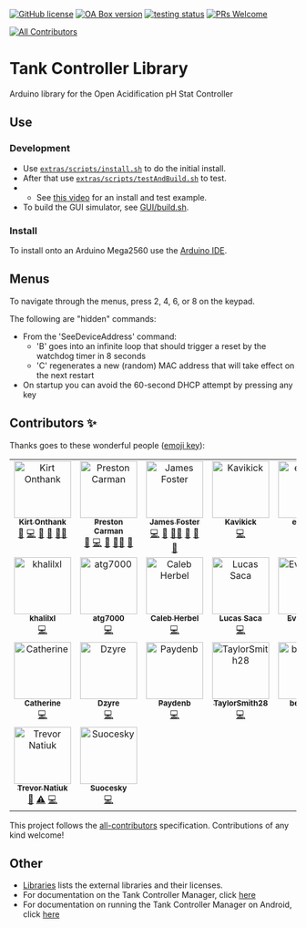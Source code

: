 [![GitHub license](https://img.shields.io/badge/License-MPL%202.0-brightgreen.svg)](https://github.com/Open-Acidification/TankController/blob/master/LICENSE)
[![OA Box version](https://img.shields.io/badge/TankController-v21.09.1-informational.svg)](https://github.com/Open-Acidification/TankController/releases)
[![testing status](https://github.com/Open-Acidification/TankController/workflows/Arduino%20CI/badge.svg)](https://github.com/Open-Acidification/TankController/actions)
[![PRs Welcome](https://img.shields.io/badge/PRs-welcome-brightgreen.svg)](https://github.com/Open-Acidification/TankController/blob/master/CONTRIBUTING.md)
<!-- ALL-CONTRIBUTORS-BADGE:START - Do not remove or modify this section -->
[![All Contributors](https://img.shields.io/badge/all_contributors-20-orange.svg?style=flat-square)](#contributors-)
<!-- ALL-CONTRIBUTORS-BADGE:END -->

# Tank Controller Library

Arduino library for the Open Acidification pH Stat Controller

## Use

### Development

*   Use [`extras/scripts/install.sh`](extras/scripts/install.sh) to do the initial install.
*   After that use [`extras/scripts/testAndBuild.sh`](extras/scripts/testAndBuild.sh) to test.
* *    See [this video](https://youtu.be/ZYNnVE4LnCg) for an install and test example.
*   To build the GUI simulator, see [GUI/build.sh](GUI/build.sh).

### Install

To install onto an Arduino Mega2560 use the [Arduino IDE](https://www.arduino.cc/en/software).

## Menus

To navigate through the menus, press 2, 4, 6, or 8 on the keypad.

The following are "hidden" commands:
*   From the 'SeeDeviceAddress' command:
    *   'B' goes into an infinite loop that should trigger a reset by the watchdog timer in 8 seconds
    *   'C' regenerates a new (random) MAC address that will take effect on the next restart
*   On startup you can avoid the 60-second DHCP attempt by pressing any key

## Contributors ✨

Thanks goes to these wonderful people ([emoji key](https://allcontributors.org/docs/en/emoji-key)):

<!-- ALL-CONTRIBUTORS-LIST:START - Do not remove or modify this section -->
<!-- prettier-ignore-start -->
<!-- markdownlint-disable -->
<table>
  <tbody>
    <tr>
      <td align="center" valign="top" width="16.66%"><a href="https://gab.wallawalla.edu/~kirt.onthank/index.html"><img src="https://avatars.githubusercontent.com/u/48142545?v=4?s=100" width="100px;" alt="Kirt Onthank"/><br /><sub><b>Kirt Onthank</b></sub></a><br /><a href="#business-KirtOnthank" title="Business development">💼</a> <a href="https://github.com/Open-Acidification/TankController/commits?author=KirtOnthank" title="Code">💻</a> <a href="#design-KirtOnthank" title="Design">🎨</a> <a href="#ideas-KirtOnthank" title="Ideas, Planning, & Feedback">🤔</a> <a href="#mentoring-KirtOnthank" title="Mentoring">🧑‍🏫</a></td>
      <td align="center" valign="top" width="16.66%"><a href="https://github.com/prestoncarman"><img src="https://avatars.githubusercontent.com/u/3517157?v=4?s=100" width="100px;" alt="Preston Carman"/><br /><sub><b>Preston Carman</b></sub></a><br /><a href="https://github.com/Open-Acidification/TankController/issues?q=author%3Aprestoncarman" title="Bug reports">🐛</a> <a href="https://github.com/Open-Acidification/TankController/commits?author=prestoncarman" title="Code">💻</a> <a href="#ideas-prestoncarman" title="Ideas, Planning, & Feedback">🤔</a> <a href="#mentoring-prestoncarman" title="Mentoring">🧑‍🏫</a> <a href="https://github.com/Open-Acidification/TankController/pulls?q=is%3Apr+reviewed-by%3Aprestoncarman" title="Reviewed Pull Requests">👀</a></td>
      <td align="center" valign="top" width="16.66%"><a href="http://programminggems.wordpress.com/"><img src="https://avatars.githubusercontent.com/u/1577872?v=4?s=100" width="100px;" alt="James Foster"/><br /><sub><b>James Foster</b></sub></a><br /><a href="https://github.com/Open-Acidification/TankController/commits?author=jgfoster" title="Code">💻</a> <a href="#ideas-jgfoster" title="Ideas, Planning, & Feedback">🤔</a> <a href="#mentoring-jgfoster" title="Mentoring">🧑‍🏫</a> <a href="#projectManagement-jgfoster" title="Project Management">📆</a> <a href="https://github.com/Open-Acidification/TankController/pulls?q=is%3Apr+reviewed-by%3Ajgfoster" title="Reviewed Pull Requests">👀</a> <a href="https://github.com/Open-Acidification/TankController/issues?q=author%3Ajgfoster" title="Bug reports">🐛</a></td>
      <td align="center" valign="top" width="16.66%"><a href="https://github.com/Kavikick"><img src="https://avatars.githubusercontent.com/u/50475639?v=4?s=100" width="100px;" alt="Kavikick"/><br /><sub><b>Kavikick</b></sub></a><br /><a href="https://github.com/Open-Acidification/TankController/commits?author=Kavikick" title="Code">💻</a></td>
      <td align="center" valign="top" width="16.66%"><a href="https://github.com/eucalvo"><img src="https://avatars.githubusercontent.com/u/71796520?v=4?s=100" width="100px;" alt="eucalvo"/><br /><sub><b>eucalvo</b></sub></a><br /><a href="https://github.com/Open-Acidification/TankController/commits?author=eucalvo" title="Code">💻</a> <a href="https://github.com/Open-Acidification/TankController/issues?q=author%3Aeucalvo" title="Bug reports">🐛</a></td>
      <td align="center" valign="top" width="16.66%"><a href="https://github.com/Lizj96"><img src="https://avatars.githubusercontent.com/u/71606160?v=4?s=100" width="100px;" alt="Lizj96"/><br /><sub><b>Lizj96</b></sub></a><br /><a href="https://github.com/Open-Acidification/TankController/commits?author=Lizj96" title="Code">💻</a></td>
    </tr>
    <tr>
      <td align="center" valign="top" width="16.66%"><a href="https://github.com/khalilxl"><img src="https://avatars.githubusercontent.com/u/26103228?v=4?s=100" width="100px;" alt="khalilxl"/><br /><sub><b>khalilxl</b></sub></a><br /><a href="https://github.com/Open-Acidification/TankController/commits?author=khalilxl" title="Code">💻</a></td>
      <td align="center" valign="top" width="16.66%"><a href="https://github.com/atg7000"><img src="https://avatars.githubusercontent.com/u/38963069?v=4?s=100" width="100px;" alt="atg7000"/><br /><sub><b>atg7000</b></sub></a><br /><a href="https://github.com/Open-Acidification/TankController/commits?author=atg7000" title="Code">💻</a></td>
      <td align="center" valign="top" width="16.66%"><a href="https://github.com/cherbel"><img src="https://avatars.githubusercontent.com/u/36583106?v=4?s=100" width="100px;" alt="Caleb Herbel"/><br /><sub><b>Caleb Herbel</b></sub></a><br /><a href="https://github.com/Open-Acidification/TankController/commits?author=cherbel" title="Code">💻</a></td>
      <td align="center" valign="top" width="16.66%"><a href="https://github.com/lsaca05"><img src="https://avatars.githubusercontent.com/u/46550669?v=4?s=100" width="100px;" alt="Lucas Saca"/><br /><sub><b>Lucas Saca</b></sub></a><br /><a href="https://github.com/Open-Acidification/TankController/commits?author=lsaca05" title="Code">💻</a></td>
      <td align="center" valign="top" width="16.66%"><a href="https://github.com/EvanKropf"><img src="https://avatars.githubusercontent.com/u/59894430?v=4?s=100" width="100px;" alt="EvanKropf"/><br /><sub><b>EvanKropf</b></sub></a><br /><a href="https://github.com/Open-Acidification/TankController/commits?author=EvanKropf" title="Code">💻</a></td>
      <td align="center" valign="top" width="16.66%"><a href="https://github.com/genevea"><img src="https://avatars.githubusercontent.com/u/83893683?v=4?s=100" width="100px;" alt="genevea"/><br /><sub><b>genevea</b></sub></a><br /><a href="https://github.com/Open-Acidification/TankController/commits?author=genevea" title="Code">💻</a></td>
    </tr>
    <tr>
      <td align="center" valign="top" width="16.66%"><a href="https://github.com/thomca"><img src="https://avatars.githubusercontent.com/u/56854904?v=4?s=100" width="100px;" alt="Catherine"/><br /><sub><b>Catherine</b></sub></a><br /><a href="https://github.com/Open-Acidification/TankController/commits?author=thomca" title="Code">💻</a></td>
      <td align="center" valign="top" width="16.66%"><a href="https://github.com/IDzyre"><img src="https://avatars.githubusercontent.com/u/46759635?v=4?s=100" width="100px;" alt="Dzyre"/><br /><sub><b>Dzyre</b></sub></a><br /><a href="https://github.com/Open-Acidification/TankController/commits?author=IDzyre" title="Code">💻</a></td>
      <td align="center" valign="top" width="16.66%"><a href="https://github.com/Paydenb"><img src="https://avatars.githubusercontent.com/u/83844058?v=4?s=100" width="100px;" alt="Paydenb"/><br /><sub><b>Paydenb</b></sub></a><br /><a href="https://github.com/Open-Acidification/TankController/commits?author=Paydenb" title="Code">💻</a></td>
      <td align="center" valign="top" width="16.66%"><a href="https://github.com/TaylorSmith28"><img src="https://avatars.githubusercontent.com/u/83837157?v=4?s=100" width="100px;" alt="TaylorSmith28"/><br /><sub><b>TaylorSmith28</b></sub></a><br /><a href="https://github.com/Open-Acidification/TankController/commits?author=TaylorSmith28" title="Code">💻</a></td>
      <td align="center" valign="top" width="16.66%"><a href="https://github.com/BenjaminWachter"><img src="https://avatars.githubusercontent.com/u/81596850?v=4?s=100" width="100px;" alt="benwach"/><br /><sub><b>benwach</b></sub></a><br /><a href="https://github.com/Open-Acidification/TankController/commits?author=BenjaminWachter" title="Code">💻</a></td>
      <td align="center" valign="top" width="16.66%"><a href="https://github.com/je-foster"><img src="https://avatars.githubusercontent.com/u/109112235?v=4?s=100" width="100px;" alt="John Foster"/><br /><sub><b>John Foster</b></sub></a><br /><a href="https://github.com/Open-Acidification/TankController/commits?author=je-foster" title="Tests">⚠️</a> <a href="https://github.com/Open-Acidification/TankController/commits?author=je-foster" title="Code">💻</a></td>
    </tr>
    <tr>
      <td align="center" valign="top" width="16.66%"><a href="https://github.com/pianistrevor"><img src="https://avatars.githubusercontent.com/u/31118933?v=4?s=100" width="100px;" alt="Trevor Natiuk"/><br /><sub><b>Trevor Natiuk</b></sub></a><br /><a href="https://github.com/Open-Acidification/TankController/issues?q=author%3Apianistrevor" title="Bug reports">🐛</a> <a href="https://github.com/Open-Acidification/TankController/commits?author=pianistrevor" title="Tests">⚠️</a> <a href="https://github.com/Open-Acidification/TankController/commits?author=pianistrevor" title="Code">💻</a></td>
      <td align="center" valign="top" width="16.66%"><a href="https://github.com/Suocesky"><img src="https://avatars.githubusercontent.com/u/73154821?v=4?s=100" width="100px;" alt="Suocesky"/><br /><sub><b>Suocesky</b></sub></a><br /><a href="https://github.com/Open-Acidification/TankController/commits?author=Suocesky" title="Code">💻</a></td>
    </tr>
  </tbody>
</table>

<!-- markdownlint-restore -->
<!-- prettier-ignore-end -->

<!-- ALL-CONTRIBUTORS-LIST:END -->

This project follows the [all-contributors](https://github.com/all-contributors/all-contributors) specification. Contributions of any kind welcome!

## Other

*   [Libraries](docs/libraries.md) lists the external libraries and their licenses.
*   For documentation on the Tank Controller Manager, click [here](extras/docs/FrontEnd.md)
*   For documentation on running the Tank Controller Manager on Android, click [here](extras/docs/Android.md)
